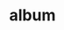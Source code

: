---
layout: album
resource: facebook
title: "album"
description: "masonry"
active: gallery
header-img: "img/gallery-bg.jpg"
album-title: "my 9th album"
images:
  - image_path: HQT/vay_dai/1/0_730375812468345_404886456_730376395801620_7381170623806509889_n.jpg
  - image_path: HQT/vay_dai/1/0_730375885801671_404606917_730376435801616_3025271329719712231_n.jpg
  - image_path: HQT/vay_dai/1/0_735199465319313_407183972_735202901985636_7551408833395399379_n.jpg
  - image_path: HQT/vay_dai/1/0_735199491985977_407421223_735202895318970_3173217056734513278_n.jpg
  - image_path: HQT/vay_dai/1/0_735199648652628_401354287_735203008652292_6741644256357423420_n.jpg
  - image_path: HQT/vay_dai/1/0_735199698652623_401424420_735203055318954_356487633255867916_n.jpg
  - image_path: HQT/vay_dai/1/1_723240589848534_401085992_723388016500458_742814507301594835_n.jpg
  - image_path: HQT/vay_dai/1/1_723240589848534_401088493_723245656514694_5659454831969836760_n.jpg
  - image_path: HQT/vay_dai/1/719029686936291_396730139_719029683602958_8953762252888168655_n.jpg
  - image_path: HQT/vay_dai/1/719029686936291_410936033_742622211243705_5218369751155982071_n.jpg
  - image_path: HQT/vay_dai/1/719029686936291_411548543_742622244577035_384964757764233605_n.jpg
  - image_path: HQT/vay_dai/1/719029686936291_411582337_742622231243703_175533791547715214_n.jpg
  - image_path: HQT/vay_dai/1/723386956500564_399304841_720778880094705_3026746424861567414_n.jpg
  - image_path: HQT/vay_dai/1/723386956500564_399653690_723387863167140_6422914269768024763_n.jpg
  - image_path: HQT/vay_dai/1/723386956500564_407570247_735200268652566_4560982159648761562_n.jpg
  - image_path: HQT/vay_dai/1/764019925770600_420156645_764022599103666_2712027544021029270_n.jpg
---